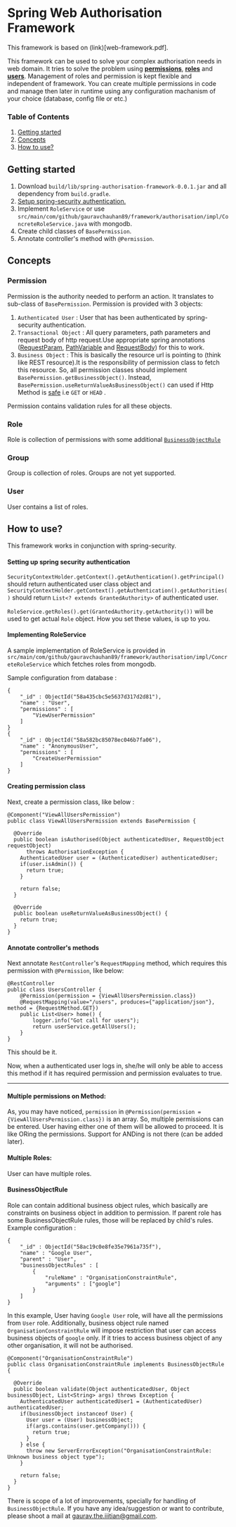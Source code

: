 # Spring Web Authorisation Framework
This framework is based on (link)[web-framework.pdf].

This framework can be used to solve your complex authorisation needs in web domain. It tries to solve the problem using [__permissions__](#permission), [__roles__](#role) and [__users__](#user). Management of roles and permission is kept flexible and independent of framework. You can create multiple permissions in code and manage then later in runtime using any configuration machanism of your choice (database, config file or etc.)

### Table of Contents
1. [Getting started](#getting-started)
2. [Concepts](#concepts)
3. [How to use?](#how-to-use)

## Getting started
1. Download `build/lib/spring-authorisation-framework-0.0.1.jar` and all dependency from `build.gradle`.
2. [Setup spring-security authentication.](#setting-up-spring-security-authentication)
3. Implement `RoleService` or use `src/main/com/github/gauravchauhan89/framework/authorisation/impl/ConcreteRoleService.java` with mongodb.
4. Create child classes of `BasePermission`.
5. Annotate controller's method with `@Permission`.

## Concepts

### Permission
Permission is the authority needed to perform an action. It translates to sub-class of `BasePermission`.
Permission is provided with 3 objects:

1. `Authenticated User` : User that has been authenticated by spring-security authentication.
2. `Transactional Object` : All query parameters, path parameters and request body of http request.Use appropriate spring annotations ([RequestParam][1], [PathVariable][2] and [RequestBody][3]) for this to work.
3. `Business Object` : This is basically the resource url is pointing to (think like REST resource).It is the responsibility of permission class to fetch this resource. So, all permission classes should implement `BasePermission.getBusinessObject()`. Instead, `BasePermission.useReturnValueAsBusinessObject()` can used if Http Method is [safe][4] i.e `GET` or `HEAD` .

Permission contains validation rules for all these objects.


### Role
Role is collection of permissions with some additional [`BusinessObjectRule`](#businessobjectrule)


### Group
Group is collection of roles. Groups are not yet supported.

### User
User contains a list of roles.

## How to use?

This framework works in conjunction with spring-security.

#### Setting up spring security authentication
`SecurityContextHolder.getContext().getAuthentication().getPrincipal()` should return authenticated user
class object and `SecurityContextHolder.getContext().getAuthentication().getAuthorities()`
should return `List<? extends GrantedAuthority>` of authenticated user.

`RoleService.getRoles().get(GrantedAuthority.getAuthority())` will be used to
get actual `Role` object. How you set these values, is up to you.

#### Implementing RoleService
A sample implementation of RoleService is provided
in `src/main/com/github/gauravchauhan89/framework/authorisation/impl/ConcreteRoleService` which fetches roles from mongodb.

Sample configuration from database :
```
{
	"_id" : ObjectId("58a435cbc5e5637d317d2d81"),
	"name" : "User",
	"permissions" : [
		"ViewUserPermission"
	]
}
{
	"_id" : ObjectId("58a582bc85078ec046b7fa06"),
	"name" : "AnonymousUser",
	"permissions" : [
		"CreateUserPermission"
	]
}
```

#### Creating permission class
Next, create a permission class, like below :
```
@Component("ViewAllUsersPermission")
public class ViewAllUsersPermission extends BasePermission {

  @Override
  public boolean isAuthorised(Object authenticatedUser, RequestObject requestObject)
      throws AuthorisationException {
    AuthenticatedUser user = (AuthenticatedUser) authenticatedUser;
    if(user.isAdmin()) {
      return true;
    }

    return false;
  }

  @Override
  public boolean useReturnValueAsBusinessObject() {
    return true;
  }
}
```

#### Annotate controller's methods
Next annotate `RestController`'s `RequestMapping` method, which requires this permission with `@Permission`, like below:
```
@RestController
public class UsersController {
    @Permission(permission = {ViewAllUsersPermission.class})
    @RequestMapping(value="/users", produces={"application/json"}, method = {RequestMethod.GET})
    public List<User> home() {
        logger.info("Got call for users");
        return userService.getAllUsers();
    }
}
```
This should be it.

Now, when a authenticated user logs in, she/he will only be able to access this method if it has required
permission and permission evaluates to true.

---

#### Multiple permissions on Method:
As, you may have noticed, `permission` in `@Permission(permission = {ViewAllUsersPermission.class})`
is an array. So, multiple permissions can be entered. User having either one of them will be allowed
to proceed. It is like ORing the permissions. Support for ANDing is not there (can be added later).

#### Multiple Roles:
User can have multiple roles.

#### BusinessObjectRule
Role can contain additional business object rules, which basically are constraints on business object
in addition to permission. If parent role has some BusinessObjectRule rules, those will be replaced
by child's rules. Example configuration :
```
{
	"_id" : ObjectId("58ac19c0e8fe35e7961a735f"),
	"name" : "Google User",
	"parent" : "User",
	"businessObjectRules" : [
		{
			"ruleName" : "OrganisationConstraintRule",
			"arguments" : ["google"]
		}
	]
}
```

In this example, User having `Google User` role, will have all the permissions from `User` role. Additionally, business object rule named
`OrganisationConstraintRule` will impose restriction that user can access business objects
of `google` only. If it tries to access business object of any other organisation, it will not be authorised.

```
@Component("OrganisationConstraintRule")
public class OrganisationConstraintRule implements BusinessObjectRule {

  @Override
  public boolean validate(Object authenticatedUser, Object businessObject, List<String> args) throws Exception {
    AuthenticatedUser authenticatedUser1 = (AuthenticatedUser) authenticatedUser;
    if(businessObject instanceof User) {
      User user = (User) businessObject;
      if(args.contains(user.getCompany())) {
        return true;
      }
    } else {
      throw new ServerErrorException("OrganisationConstraintRule: Unknown business object type");
    }

    return false;
  }
}
```

There is scope of a lot of improvements, specially for handling of `BusinessObjectRule`. If you have any idea/suggestion or want to contribute, please shoot a mail at gaurav.the.iiitian@gmail.com.

[1]: https://docs.spring.io/spring-framework/docs/current/javadoc-api/org/springframework/web/bind/annotation/RequestParam.html
[2]: https://docs.spring.io/spring-framework/docs/current/javadoc-api/org/springframework/web/bind/annotation/PathVariable.html
[3]: http://docs.spring.io/spring-framework/docs/current/javadoc-api/org/springframework/web/bind/annotation/RequestBody.html
[4]: https://www.w3.org/Protocols/rfc2616/rfc2616-sec9.html
